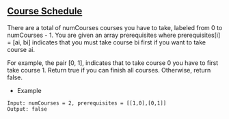 ## [Course Schedule](https://leetcode.com/problems/course-schedule)
There are a total of numCourses courses you have to take, labeled from 0 to numCourses - 1. You are given an array prerequisites where prerequisites[i] = [ai, bi] indicates that you must take course bi first if you want to take course ai.

For example, the pair [0, 1], indicates that to take course 0 you have to first take course 1.
Return true if you can finish all courses. Otherwise, return false.


- Example
```
Input: numCourses = 2, prerequisites = [[1,0],[0,1]]
Output: false
```
